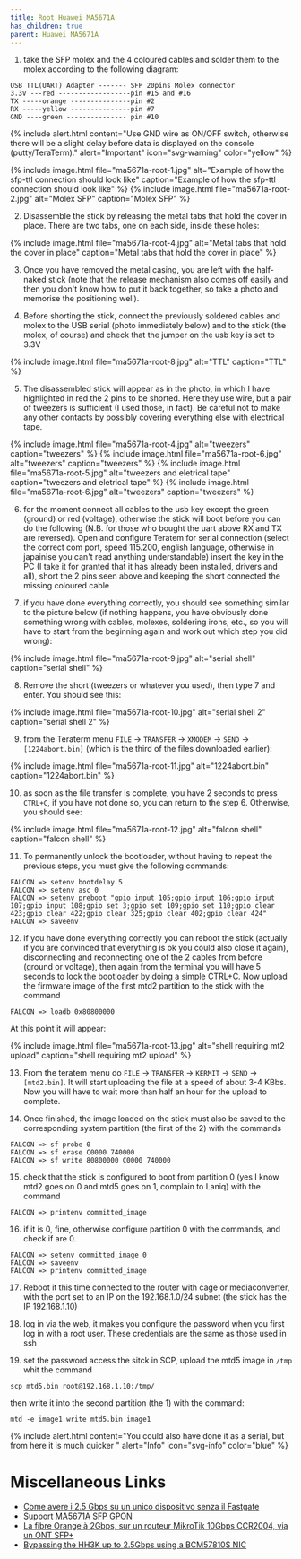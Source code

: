 ```yaml
---
title: Root Huawei MA5671A
has_children: true
parent: Huawei MA5671A
---
```


1. take the SFP molex and the 4 coloured cables and solder them to the molex according to the following diagram:

```
USB TTL(UART) Adapter ------- SFP 20pins Molex connector
3.3V ---red ------------------pin #15 and #16
TX -----orange ---------------pin #2
RX -----yellow ---------------pin #7
GND ----green --------------- pin #10
```

{% include alert.html content="Use GND wire as ON/OFF switch, otherwise there will be a slight delay before data is displayed on the console (putty/TeraTerm)." alert="Important"  icon="svg-warning" color="yellow" %}

{% include image.html file="ma5671a-root-1.jpg"  alt="Example of how the sfp-ttl connection should look like" caption="Example of how the sfp-ttl connection should look like" %}
{% include image.html file="ma5671a-root-2.jpg"  alt="Molex SFP" caption="Molex SFP" %}

2. Disassemble the stick by releasing the metal tabs that hold the cover in place. There are two tabs, one on each side, inside these holes:

{% include image.html file="ma5671a-root-4.jpg"  alt="Metal tabs that hold the cover in place" caption="Metal tabs that hold the cover in place" %}

3. Once you have removed the metal casing, you are left with the half-naked stick (note that the release mechanism also comes off easily and then you don't know how to put it back together, so take a photo and memorise the positioning well).

4. Before shorting the stick, connect the previously soldered cables and molex to the USB serial (photo immediately below) and to the stick (the molex, of course) and check that the jumper on the usb key is set to 3.3V

{% include image.html file="ma5671a-root-8.jpg"  alt="TTL" caption="TTL" %}

5. The disassembled stick will appear as in the photo, in which I have highlighted in red the 2 pins to be shorted. Here they use wire, but a pair of tweezers is sufficient (I used those, in fact). Be careful not to make any other contacts by possibly covering everything else with electrical tape.

{% include image.html file="ma5671a-root-4.jpg"  alt="tweezers" caption="tweezers" %}
{% include image.html file="ma5671a-root-6.jpg"  alt="tweezers" caption="tweezers" %}
{% include image.html file="ma5671a-root-5.jpg"  alt="tweezers and eletrical tape" caption="tweezers and eletrical tape" %}
{% include image.html file="ma5671a-root-6.jpg"  alt="tweezers" caption="tweezers" %}

6. for the moment connect all cables to the usb key except the green (ground) or red (voltage), otherwise the stick will boot before you can do the following (N.B. for those who bought the uart above RX and TX are reversed). Open and configure Teratem for serial connection (select the correct com port, speed 115.200, english language, otherwise in japainise you can't read anything understandable) insert the key in the PC (I take it for granted that it has already been installed, drivers and all), short the 2 pins seen above and keeping the short connected the missing coloured cable

7. if you have done everything correctly, you should see something similar to the picture below (if nothing happens, you have obviously done something wrong with cables, molexes, soldering irons, etc., so you will have to start from the beginning again and work out which step you did wrong):

{% include image.html file="ma5671a-root-9.jpg"  alt="serial shell" caption="serial shell" %}

8. Remove the short (tweezers or whatever you used), then type 7 and enter. You should see this:

{% include image.html file="ma5671a-root-10.jpg"  alt="serial shell 2" caption="serial shell 2" %}

9. from the Teraterm menu `FILE` → `TRANSFER` → `XMODEM` → `SEND` → `[1224abort.bin]` (which is the third of the files downloaded earlier):

{% include image.html file="ma5671a-root-11.jpg"  alt="1224abort.bin" caption="1224abort.bin" %}

10. as soon as the file transfer is complete, you have 2 seconds to press `CTRL+C`, if you have not done so, you can return to the step 6. Otherwise, you should see:

{% include image.html file="ma5671a-root-12.jpg"  alt="falcon shell" caption="falcon shell" %}

11. To permanently unlock the bootloader, without having to repeat the previous steps, you must give the following commands:
```
FALCON => setenv bootdelay 5
FALCON => setenv asc 0
FALCON => setenv preboot "gpio input 105;gpio input 106;gpio input 107;gpio input 108;gpio set 3;gpio set 109;gpio set 110;gpio clear 423;gpio clear 422;gpio clear 325;gpio clear 402;gpio clear 424"
FALCON => saveenv
```

12. if you have done everything correctly you can reboot the stick (actually if you are convinced that everything is ok you could also close it again), disconnecting and reconnecting one of the 2 cables from before (ground or voltage), then again from the terminal you will have 5 seconds to lock the bootloader by doing a simple CTRL+C. Now upload the firmware image of the first mtd2 partition to the stick with the command
```
FALCON => loadb 0x80800000
```
At this point it will appear:

{% include image.html file="ma5671a-root-13.jpg"  alt="shell requiring mt2 upload" caption="shell requiring mt2 upload" %}

13. From the teratem menu do `FILE` → `TRANSFER` → `KERMIT` → `SEND` → `[mtd2.bin]`.
It will start uploading the file at a speed of about 3-4 KBbs. Now you will have to wait more than half an hour for the upload to complete.

14. Once finished, the image loaded on the stick must also be saved to the corresponding system partition (the first of the 2) with the commands
```
FALCON => sf probe 0
FALCON => sf erase C0000 740000
FALCON => sf write 80800000 C0000 740000
```

15. check that the stick is configured to boot from partition 0 (yes I know mtd2 goes on 0 and mtd5 goes on 1, complain to Laniq) with the command
```
FALCON => printenv committed_image
```
16. if it is 0, fine, otherwise configure partition 0 with the commands, and check if are 0.
```
FALCON => setenv committed_image 0
FALCON => saveenv
FALCON => printenv committed_image
```
17. Reboot it this time connected to the router with cage or mediaconverter, with the port set to an IP on the 192.168.1.0/24 subnet (the stick has the IP 192.168.1.10)

18. log in via the web, it makes you configure the password when you first log in with a root user. These credentials are the same as those used in ssh

19. set the password access the sitck in SCP, upload the mtd5 image in  `/tmp` whit the command 
```
scp mtd5.bin root@192.168.1.10:/tmp/
```
then write it into the second partition (the 1) with the command:
```
mtd -e image1 write mtd5.bin image1
```

{% include alert.html content="You could also have done it as a serial, but from here it is much quicker
" alert="Info"  icon="svg-info" color="blue" %}

# Miscellaneous Links
- [Come avere i 2.5 Gbps su un unico dispositivo senza il Fastgate](https://forum.fibra.click/d/17836-come-avere-i-25-gbps-su-un-unico-dispositivo-senza-il-fastgate)
- [Support MA5671A SFP GPON](https://forum.openwrt.org/t/support-ma5671a-sfp-gpon/48042)
- [La fibre Orange à 2Gbps, sur un routeur MikroTik 10Gbps CCR2004, via un ONT SFP+](https://lafibre.info/remplacer-livebox/guide-de-connexion-fibre-directement-sur-un-routeur-voire-meme-en-2gbps/msg832904/#msg832904)
- [Bypassing the HH3K up to 2.5Gbps using a BCM57810S NIC](https://www.dslreports.com/forum/r32230041-Internet-Bypassing-the-HH3K-up-to-2-5Gbps-using-a-BCM57810S-NIC)

